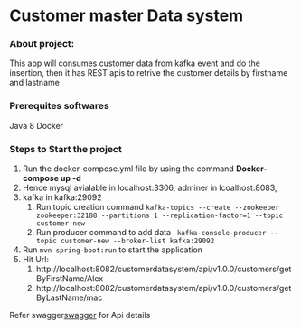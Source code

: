 # Customer master Data system
### About project:
This app will consumes customer data from kafka event and do the insertion, then it has REST apis to retrive the customer details by firstname and lastname

### Prerequites softwares
Java 8
Docker


### Steps to Start the project
1. Run the docker-compose.yml file by using the command **Docker-compose up -d**
2. Hence mysql avialable in localhost:3306, adminer in lcoalhost:8083, 
3. kafka in kafka:29092
    1. Run topic creation command ``` kafka-topics --create --zookeeper zookeeper:32188 --partitions 1 --replication-factor=1 --topic customer-new ```
    2. Run producer command to add data ``` kafka-console-producer --topic customer-new --broker-list kafka:29092```
4. Run ```mvn spring-boot:run``` to start the application
5. Hit Url: 
    1. http://localhost:8082/customerdatasystem/api/v1.0.0/customers/getByFirstName/Alex
    2. http://localhost:8082/customerdatasystem/api/v1.0.0/customers/getByLastName/mac  

Refer swagger[swagger](https://github.com/srimuthurajesh/customerDataSystem/blob/main/customerswagger.yml) for Api details


